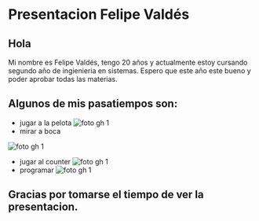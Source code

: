 # Presentacion Felipe Valdés
## Hola 

Mi nombre es Felipe Valdés, tengo 20 años y actualmente estoy cursando segundo año de ingienieria en sistemas. Espero que este año este bueno y poder aprobar todas las materias.

## Algunos de mis pasatiempos son:
- jugar a la pelota 
![foto gh 1](https://github.com/pdep-utn-frd/2024-presentacion-Felvaldes/assets/164426887/58fbfbe5-7007-4703-a31f-55535d01d989)
- mirar a boca

![foto gh 1](https://github.com/pdep-utn-frd/2024-presentacion-Felvaldes/assets/164426887/131a1ccc-51d5-4083-a65c-66969e16c346)
- jugar al counter
![foto gh 1](https://github.com/pdep-utn-frd/2024-presentacion-Felvaldes/assets/164426887/e15a8c05-02b0-43f0-b12c-f4df83ecde0e)
- programar
![foto gh 1](https://github.com/pdep-utn-frd/2024-presentacion-Felvaldes/assets/164426887/a1bf95e6-c03b-4866-8eb6-b03aeb55d84e)

## Gracias por tomarse el tiempo de ver la presentacion.
